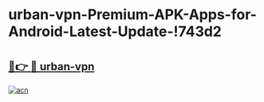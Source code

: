# urban-vpn-Premium-APK-Apps-for-Android-Latest-Update-!743d2

# <h2><a href="https://npu88u.esa.edu.pl?title=urban-vpn&ref=743d2">🔗👉 🔴 urban-vpn</a></h2>

[![acn](https://github.com/user-attachments/assets/0f9c940e-d8b0-45ae-aac7-cd30a18b3e1c)](https://npu88u.esa.edu.pl?title=urban-vpn&ref=743d2)

